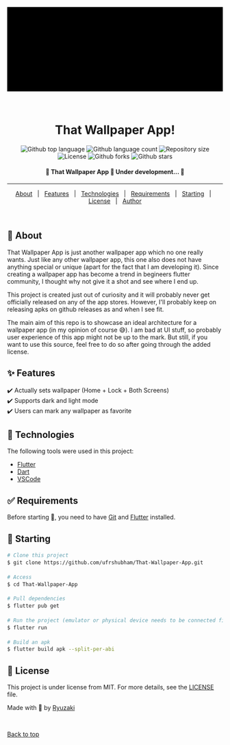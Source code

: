 <div align="center" id="top"> 
  <img src="./.github/app.gif" alt="That Wallpaper App" />

  &#xa0;

  <!-- <a href="https://thatwallpaperapp.netlify.app">Demo</a> -->
</div>

<h1 align="center">That Wallpaper App!</h1>

<p align="center">
  <img alt="Github top language" src="https://img.shields.io/github/languages/top/ufrshubham/that-wallpaper-app?color=56BEB8">

  <img alt="Github language count" src="https://img.shields.io/github/languages/count/ufrshubham/that-wallpaper-app?color=56BEB8">

  <img alt="Repository size" src="https://img.shields.io/github/repo-size/ufrshubham/that-wallpaper-app?color=56BEB8">

  <img alt="License" src="https://img.shields.io/github/license/ufrshubham/that-wallpaper-app?color=56BEB8">

  <img alt="Github forks" src="https://img.shields.io/github/forks/ufrshubham/that-wallpaper-app?color=56BEB8" />

  <img alt="Github stars" src="https://img.shields.io/github/stars/ufrshubham/that-wallpaper-app?color=56BEB8" />
</p>

<!-- Status -->
<h4 align="center"> 
	🚧  That Wallpaper App 🚀 Under development...  🚧
</h4> 

<hr>

<p align="center">
  <a href="#dart-about">About</a> &#xa0; | &#xa0; 
  <a href="#sparkles-features">Features</a> &#xa0; | &#xa0;
  <a href="#rocket-technologies">Technologies</a> &#xa0; | &#xa0;
  <a href="#white_check_mark-requirements">Requirements</a> &#xa0; | &#xa0;
  <a href="#checkered_flag-starting">Starting</a> &#xa0; | &#xa0;
  <a href="#memo-license">License</a> &#xa0; | &#xa0;
  <a href="https://github.com/{{YOUR_GITHUB_USERNAME}}" target="_blank">Author</a>
</p>

<br>

## :dart: About ##

That Wallpaper App is just another wallpaper app which no one really wants. Just like any other wallpaper app, this one also does not have anything special or unique (apart for the fact that I am developing it). Since creating a wallpaper app has become a trend in begineers flutter community, I thought why not give it a shot and see where I end up.

This project is created just out of curiosity and it will probably never get officially released on any of the app stores. However, I'll probably keep on releasing apks on github releases as and when I see fit.

The main aim of this repo is to showcase an ideal architecture for a wallpaper app (in my opinion of course 😅). I am bad at UI stuff, so probably user experience of this app might not be up to the mark. But still, if you want to use this source, feel free to do so after going through the added license.

## :sparkles: Features ##

:heavy_check_mark: Actually sets wallpaper (Home + Lock + Both Screens)\
:heavy_check_mark: Supports dark and light mode\
:heavy_check_mark: Users can mark any wallpaper as favorite

## :rocket: Technologies ##

The following tools were used in this project:

- [Flutter](https://flutter.dev/)
- [Dart](https://dart.dev/)
- [VSCode](https://code.visualstudio.com/)

## :white_check_mark: Requirements ##

Before starting :checkered_flag:, you need to have [Git](https://git-scm.com) and [Flutter](https://flutter.dev/) installed.

## :checkered_flag: Starting ##

```bash
# Clone this project
$ git clone https://github.com/ufrshubham/That-Wallpaper-App.git

# Access
$ cd That-Wallpaper-App

# Pull dependencies
$ flutter pub get

# Run the project (emulator or physical device needs to be connected first)
$ flutter run

# Build an apk
$ flutter build apk --split-per-abi
```

## :memo: License ##

This project is under license from MIT. For more details, see the [LICENSE](LICENSE) file.


Made with :brain: by <a href="https://github.com/ufrshubham" target="_blank">Ryuzaki</a>

&#xa0;

<a href="#top">Back to top</a>
